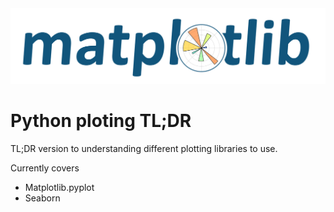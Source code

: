 <img src='artifacts/matplotlib_logo.svg'/>

# Python ploting TL;DR

TL;DR version to understanding different plotting libraries to use.

Currently covers

- Matplotlib.pyplot
- Seaborn